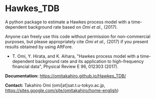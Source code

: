# Hawkes_TDB
A python package to estimate a Hawkes process model with a time-dependent background rate based on *Omi et al.,* (2017). 

Anyone can freely use this code without permission for non-commercial purposes, but please appropriately cite *Omi et al.,* (2017) if you present results obtained by using AftFore.

  - T. Omi, Y. Hirata, and K. Aihara, "Hawkes process model with a time-dependent background rate and its application to high-frequency financial data", Physical Review E 96, 012303 (2017).

**Documentation:** https://omitakahiro.github.io/Hawkes_TDB/

**Contact:** Takahiro Omi (omi[at]sat.t.u-tokyo.ac.jp, https://sites.google.com/site/omitakahiro/home-english)
